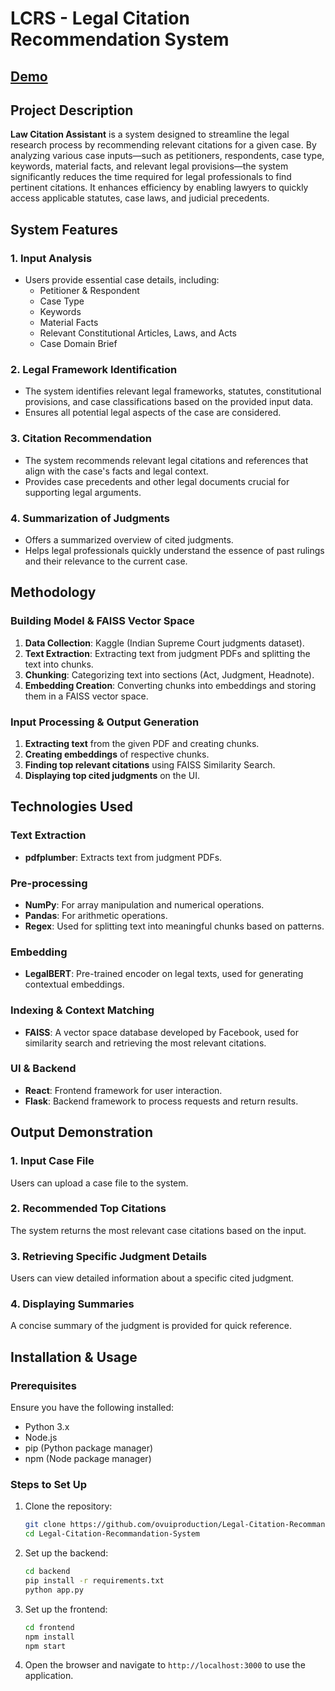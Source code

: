 # LCRS - Legal Citation Recommendation System

## [Demo](https://drive.google.com/file/d/1oZKLpYO4lHF2GeBMwa6-wzzUEB95e1Ej/view?usp=sharing)

## Project Description

**Law Citation Assistant** is a system designed to streamline the legal research process by recommending relevant citations for a given case. By analyzing various case inputs—such as petitioners, respondents, case type, keywords, material facts, and relevant legal provisions—the system significantly reduces the time required for legal professionals to find pertinent citations. It enhances efficiency by enabling lawyers to quickly access applicable statutes, case laws, and judicial precedents.

## System Features

### 1. Input Analysis
- Users provide essential case details, including:
  - Petitioner & Respondent
  - Case Type
  - Keywords
  - Material Facts
  - Relevant Constitutional Articles, Laws, and Acts
  - Case Domain Brief

### 2. Legal Framework Identification
- The system identifies relevant legal frameworks, statutes, constitutional provisions, and case classifications based on the provided input data.
- Ensures all potential legal aspects of the case are considered.

### 3. Citation Recommendation
- The system recommends relevant legal citations and references that align with the case's facts and legal context.
- Provides case precedents and other legal documents crucial for supporting legal arguments.

### 4. Summarization of Judgments
- Offers a summarized overview of cited judgments.
- Helps legal professionals quickly understand the essence of past rulings and their relevance to the current case.

## Methodology

### Building Model & FAISS Vector Space
1. **Data Collection**: Kaggle (Indian Supreme Court judgments dataset).
2. **Text Extraction**: Extracting text from judgment PDFs and splitting the text into chunks.
3. **Chunking**: Categorizing text into sections (Act, Judgment, Headnote).
4. **Embedding Creation**: Converting chunks into embeddings and storing them in a FAISS vector space.

### Input Processing & Output Generation
1. **Extracting text** from the given PDF and creating chunks.
2. **Creating embeddings** of respective chunks.
3. **Finding top relevant citations** using FAISS Similarity Search.
4. **Displaying top cited judgments** on the UI.

## Technologies Used

### Text Extraction
- **pdfplumber**: Extracts text from judgment PDFs.

### Pre-processing
- **NumPy**: For array manipulation and numerical operations.
- **Pandas**: For arithmetic operations.
- **Regex**: Used for splitting text into meaningful chunks based on patterns.

### Embedding
- **LegalBERT**: Pre-trained encoder on legal texts, used for generating contextual embeddings.

### Indexing & Context Matching
- **FAISS**: A vector space database developed by Facebook, used for similarity search and retrieving the most relevant citations.

### UI & Backend
- **React**: Frontend framework for user interaction.
- **Flask**: Backend framework to process requests and return results.

## Output Demonstration

### 1. Input Case File
Users can upload a case file to the system.

### 2. Recommended Top Citations
The system returns the most relevant case citations based on the input.

### 3. Retrieving Specific Judgment Details
Users can view detailed information about a specific cited judgment.

### 4. Displaying Summaries
A concise summary of the judgment is provided for quick reference.


## Installation & Usage

### Prerequisites
Ensure you have the following installed:
- Python 3.x
- Node.js
- pip (Python package manager)
- npm (Node package manager)

### Steps to Set Up
1. Clone the repository:
   ```bash
   git clone https://github.com/ovuiproduction/Legal-Citation-Recommandation-System
   cd Legal-Citation-Recommandation-System
   ```
2. Set up the backend:
   ```bash
   cd backend
   pip install -r requirements.txt
   python app.py
   ```
3. Set up the frontend:
   ```bash
   cd frontend
   npm install
   npm start
   ```
4. Open the browser and navigate to `http://localhost:3000` to use the application.
